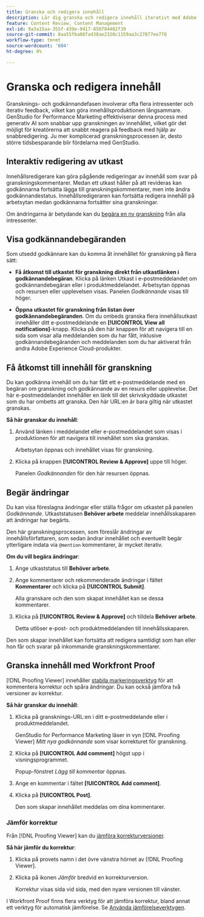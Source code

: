 ```yaml
---
title: Granska och redigera innehåll
description: Lär dig granska och redigera innehåll iterativt med Adobe GenStudio for Performance Marketing.
feature: Content Review, Content Management
exl-id: 9a3a15aa-355f-439e-9417-850704402f39
source-git-commit: 8aa55fba08fa438ae2320c1159aa3c27877ee778
workflow-type: tm+mt
source-wordcount: '604'
ht-degree: 0%

---
```


# Granska och redigera innehåll

Gransknings- och godkännandefasen involverar ofta flera intressenter och iterativ feedback, vilket kan göra innehållsproduktionen långsammare. GenStudio for Performance Marketing effektiviserar denna process med generativ AI som snabbar upp granskningen av innehållet, vilket gör det möjligt för kreatörerna att snabbt reagera på feedback med hjälp av snabbredigering. Ju mer komplicerad granskningsprocessen är, desto större tidsbesparande blir fördelarna med GenStudio.

## Interaktiv redigering av utkast

Innehållsredigerare kan göra pågående redigeringar av innehåll som svar på granskningskommentarer. Medan ett utkast håller på att revideras kan godkännarna fortsätta lägga till granskningskommentarer, men inte ändra godkännandestatus. Innehållsredigeraren kan fortsätta redigera innehåll på arbetsytan medan godkännarna fortsätter sina granskningar.

Om ändringarna är betydande kan du [begära en ny granskning](/help/user-guide/approvals/request-review.md#request-new-approval) från alla intressenter.

## Visa godkännandebegäranden

Som utsedd godkännare kan du komma åt innehållet för granskning på flera sätt:

* **Få åtkomst till utkastet för granskning direkt från utkastlänken i godkännandebegäran**. Klicka på länken Utkast i e-postmeddelandet om godkännandebegäran eller i produktmeddelandet. Arbetsytan öppnas och resursen eller upplevelsen visas. Panelen _Godkännande_ visas till höger.

* **Öppna utkastet för granskning från listan över godkännandebegäranden**. Om du ombeds granska flera innehållsutkast innehåller ditt e-postmeddelande en **[!UICONTROL View all notifications]**-knapp. Klicka på den här knappen för att navigera till en sida som visar alla meddelanden som du har fått, inklusive godkännandebegäranden och meddelanden som du har aktiverat från andra Adobe Experience Cloud-produkter.

## Få åtkomst till innehåll för granskning

Du kan godkänna innehåll om du har fått ett e-postmeddelande med en begäran om granskning och godkännande av en resurs eller upplevelse. Det här e-postmeddelandet innehåller en länk till det skrivskyddade utkastet som du har ombetts att granska. Den här URL:en är bara giltig när utkastet granskas.

**Så här granskar du innehåll**:

1. Använd länken i meddelandet eller e-postmeddelandet som visas i produktionen för att navigera till innehållet som ska granskas.

   Arbetsytan öppnas och innehållet visas för granskning.

1. Klicka på knappen **[!UICONTROL Review & Approve]** uppe till höger.

   Panelen _Godkännanden_ för den här resursen öppnas.

## Begär ändringar

Du kan visa föreslagna ändringar eller ställa frågor om utkastet på panelen _Godkännande_. Utkaststatusen **Behöver arbete** meddelar innehållsskaparen att ändringar har begärts.

Den här granskningsprocessen, som föreslår ändringar av innehållsförfattaren, som sedan ändrar innehållet och eventuellt begär ytterligare indata via `@mention` kommentarer, är mycket iterativ.

**Om du vill begära ändringar**:

1. Ange utkaststatus till **Behöver arbete**.

1. Ange kommentarer och rekommenderade ändringar i fältet **Kommentarer** och klicka på **[!UICONTROL Submit]**.

   Alla granskare och den som skapat innehållet kan se dessa kommentarer.

1. Klicka på **[!UICONTROL Review & Approve]** och tilldela **Behöver arbete**.

   Detta utlöser e-post- och produktmeddelanden till innehållsskaparen.

Den som skapar innehållet kan fortsätta att redigera samtidigt som han eller hon får och svarar på inkommande granskningskommentarer.

## Granska innehåll med Workfront Proof

[!DNL Proofing Viewer] innehåller [stabila markeringsverktyg](https://experienceleague.adobe.com/en/docs/workfront/using/review-and-approve-work/proofing/review-proofs-in-workfront/comment-on-a-proof/comment-on-proof-1) för att kommentera korrektur och spåra ändringar. Du kan också jämföra två versioner av korrektur.

**Så här granskar du innehåll**:

1. Klicka på gransknings-URL:en i ditt e-postmeddelande eller i produktmeddelandet.

   GenStudio for Performance Marketing läser in vyn [!DNL Proofing Viewer] _Mitt nya godkännande_ som visar korrekturet för granskning.

1. Klicka på **[!UICONTROL Add comment]** högst upp i visningsprogrammet.

   Popup-fönstret _Lägg till kommentar_ öppnas.

1. Ange en kommentar i fältet **[!UICONTROL Add comment]**.

1. Klicka på **[!UICONTROL Post]**.

   Den som skapar innehållet meddelas om dina kommentarer.

### Jämför korrektur

Från [!DNL Proofing Viewer] kan du [jämföra korrekturversioner](https://experienceleague.adobe.com/en/docs/workfront/using/workfront-proof/work-with-proofs-in-wf-proof/review-proofs-web-proofing-viewer/compare-proofs).

**Så här jämför du korrektur**:

1. Klicka på provets namn i det övre vänstra hörnet av [!DNL Proofing Viewer].

1. Klicka på ikonen _Jämför_ bredvid en korrekturversion.

   Korrektur visas sida vid sida, med den nyare versionen till vänster.

I Workfront Proof finns flera verktyg för att jämföra korrektur, bland annat ett verktyg för automatisk jämförelse. Se [Använda jämförelseverktygen](https://experienceleague.adobe.com/en/docs/workfront/using/workfront-proof/work-with-proofs-in-wf-proof/review-proofs-web-proofing-viewer/compare-proofs#use-the-compare-tools).
